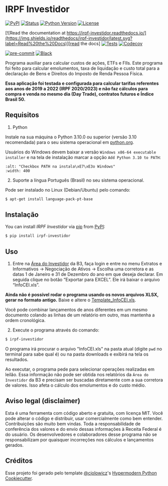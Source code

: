 # IRPF Investidor

[![PyPI](https://img.shields.io/pypi/v/irpf-investidor.svg)][pypi status]
[![Status](https://img.shields.io/pypi/status/irpf-investidor.svg)][pypi status]
[![Python Version](https://img.shields.io/pypi/pyversions/irpf-investidor)][pypi status]
[![License](https://img.shields.io/pypi/l/irpf-investidor)][license]

[![Read the documentation at https://irpf-investidor.readthedocs.io/](https://img.shields.io/readthedocs/irpf-investidor/latest.svg?label=Read%20the%20Docs)][read the docs]
[![Tests](https://github.com/staticdev/irpf-investidor/workflows/Tests/badge.svg)][tests]
[![Codecov](https://codecov.io/gh/staticdev/irpf-investidor/branch/main/graph/badge.svg)][codecov]

[![pre-commit](https://img.shields.io/badge/pre--commit-enabled-brightgreen?logo=pre-commit&logoColor=white)][pre-commit]
[![Black](https://img.shields.io/badge/code%20style-black-000000.svg)][black]

[pypi status]: https://pypi.org/project/irpf-investidor/
[read the docs]: https://irpf-investidor.readthedocs.io/
[tests]: https://github.com/staticdev/irpf-investidor/actions?workflow=Tests
[codecov]: https://app.codecov.io/gh/staticdev/irpf-investidor
[pre-commit]: https://github.com/pre-commit/pre-commit
[black]: https://github.com/psf/black

Programa auxiliar para calcular custos de ações, ETFs e FIIs. Este programa foi feito para calcular emolumentos, taxa de liquidação e custo total para a declaração de Bens e Direitos do Imposto de Renda Pessoa Física.

**Essa aplicação foi testada e configurada para calcular tarifas referentes aos anos de 2019 a 2022 (IRPF 2020/2023) e não faz cálculos para compra e venda no mesmo dia (Day Trade), contratos futuros e Índice Brasil 50.**

## Requisitos

1. Python

Instale na sua máquina o Python 3.10.0 ou superior (versão 3.10 recomendada) para o seu sistema operacional em [python.org].

Usuários do Windows devem baixar a versão `Windows x86-64 executable installer` e na tela de instalação marcar a opção `Add Python 3.10 to PATH`:

```{image} docs/images/winpath.png
:alt: "Checkbox PATH na instala\xE7\xE3o Windows"
:width: 400
```

2. Suporte a língua Português (Brasil) no seu sistema operacional.

Pode ser instalado no Linux (Debian/Ubuntu) pelo comando:

```sh
$ apt-get install language-pack-pt-base
```

## Instalação

You can install _IRPF Investidor_ via [pip] from [PyPI]:

```sh
$ pip install irpf-investidor
```

## Uso

1. Entre na [Área do Investidor] da B3, faça login e entre no menu Extratos e Informativos → Negociação de Ativos → Escolha uma corretora e as datas 1 de Janeiro e 31 de Dezembro do ano em que deseja declarar. Em seguida clique no botão “Exportar para EXCEL”. Ele irá baixar o arquivo “InfoCEI.xls”.

**Ainda não é possível rodar o programa usando os novos arquivos XLSX, gerar no formato antigo.** Baixe e altere o [Template_InfoCEI.xls](Template_InfoCEI.xls).

Você pode combinar lançamentos de anos diferentes em um mesmo documento colando as linhas de um relatório em outro, mas mantenha a ordem cronológica.

2. Execute o programa através do comando:

```sh
$ irpf-investidor
```

O programa irá procurar o arquivo "InfoCEI.xls" na pasta atual (digite `pwd` no terminal para sabe qual é) ou na pasta downloads e exibirá na tela os resultados.

Ao executar, o programa pede para selecionar operações realizadas em leilão. Essa informação não pode ser obtida nos relatórios da `Área do Investidor` da B3 e precisam ser buscadas diretamente com a sua corretora de valores. Isso afeta o cálculo dos emolumentos e do custo médio.

## Aviso legal (disclaimer)

Esta é uma ferramenta com código aberto e gratuita, com licença MIT. Você pode alterar o código e distribuir, usar comercialmente como bem entender. Contribuições são muito bem vindas. Toda a responsabilidade de conferência dos valores e do envio dessas informações à Receita Federal é do usuário. Os desenvolvedores e colaboradores desse programa não se responsabilizam por quaisquer incorreções nos cálculos e lançamentos gerados.

## Créditos

Esse projeto foi gerado pelo template [@cjolowicz]'s [Hypermodern Python Cookiecutter].

<!-- github-only -->

[license]: https://github.com/staticdev/irpf-investidor/blob/main/LICENSE
[@cjolowicz]: https://github.com/cjolowicz
[hypermodern python cookiecutter]: https://github.com/cjolowicz/cookiecutter-hypermodern-python
[pip]: https://pip.pypa.io/
[pypi]: https://pypi.org/
[python.org]: https://www.python.org/downloads/
[uso]: https://irpf-investidor.readthedocs.io/en/latest/usage.html
[área do investidor]: https://www.investidor.b3.com.br/
